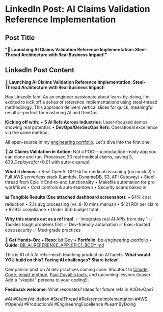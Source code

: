 # LinkedIn Post: AI Claims Validation Reference Implementation

## Post Title
**"🚀 Launching AI Claims Validation Reference Implementation: Steel-Thread Architecture with Real Business Impact!"**

## LinkedIn Post Content

🚀 **Launching AI Claims Validation Reference Implementation: Steel-Thread Architecture with Real Business Impact!**

Hey LinkedIn fam! As an engineer passionate about learn-by-doing, I'm excited to kick off a series of reference implementations using steel-thread methodology. This approach delivers vertical slices for quick, meaningful results—perfect for mastering AI and DevOps.

**Kicking off with:**
• **5 AI Refs Across Industries**: Laser-focused demos showing real potential.
• **DevOps/DevSecOps Refs**: Operational excellence via the same method.

All open-source in my [engineering portfolio](https://github.com/basilan/bb-engineering-portfolio). Let's dive into the first one!

**🏥 AI Claims Validation in Action:** Not a POC— a production-ready app you can clone and run. Processed 30 real medical claims, saving $3,639. Deployed for <$0.01 with auto-cleanup!

**What it demos:**
• Real OpenAI GPT-4 for medical reasoning (no mocks!)
• Full AWS serverless stack (Lambda, DynamoDB, S3, API Gateway)
• Steel-thread from Epic 1: End-to-end functionality
• Makefile automation for pro workflows
• Cost controls & auto-teardown
• Security scans baked in

**📊 Tangible Results (See attached dashboard screenshot):**
• 64% cost reduction
• 2.1s avg processing (vs. 8-10 mins manual)
• $121 ROI per claim
• 97.9% compliance
• Under $50 budget total

**Why this stands out as a ref impl:**
✅ Integrates real AI APIs from day 1
✅ Tackles tough problems first
✅ Dev-friendly automation
✅ Exec-trusted cost/security
✅ Med-grade practices

**🔗 Get Hands-On:**
• **Repo**: [biriGov](https://github.com/basilan/biriGov)
• **Portfolio**: [bb-engineering-portfolio](https://github.com/basilan/bb-engineering-portfolio)
• **Guide**: [BB_AI_REFERENCE_APP_EPIC1_BODY.md](https://github.com/basilan/biriGov/blob/main/docs/BB_AI_REFERENCE_APP_EPIC1_BODY.md)

This is #1 of 5 AI refs—each teaching production AI facets. **What would YOU build on this? Facing AI challenges? Share below!**

Companion post on AI dev practices coming soon. Shoutout to [Claude Code](https://claude.ai/code), [bmad-method](https://github.com/bmad-code-org/BMAD-METHOD), [Paul Duvall's tools](https://github.com/PaulDuvall/claude-code/), and upcoming lessons (teaser: Add a "skeptic" persona to your coding!).

**Feedback welcome**: What resonates? Ideas for future refs in AI/DevOps?

#AI #ClaimsValidation #SteelThread #ReferenceImplementation #AWS #OpenAI #ProductionAI #EngineeringExcellence #LearnByDoing